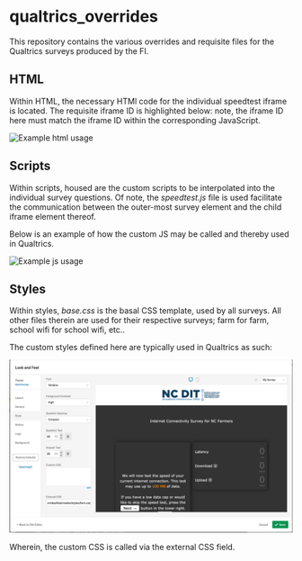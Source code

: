 # qualtrics_overrides

This repository contains the various overrides and requisite files for the
Qualtrics surveys produced by the FI.

## HTML

Within HTML, the necessary HTMl code for the individual speedtest iframe is located. The requisite iframe ID is highlighted below: note, the iframe ID here must match the iframe ID within the corresponding JavaScript.

![](docs/html.gif?raw=true "Example html usage")

## Scripts

Within scripts, housed are the custom scripts to be interpolated into the
individual survey questions. Of note, the *speedtest.js* file is used facilitate
the communication between the outer-most survey element and the child iframe
element thereof.

Below is an example of how the custom JS may be called and thereby used in Qualtrics.

![](docs/js.gif?raw=true "Example js usage")

## Styles

Within styles, *base.css* is the basal CSS template, used by all surveys. All
other files therein are used for their respective surveys; farm for farm, school
wifi for school wifi, etc..

The custom styles defined here are typically used in Qualtrics as such:

![](docs/external_css.jpg?raw=true "Example style usage")

Wherein, the custom CSS is called via the external CSS field.
